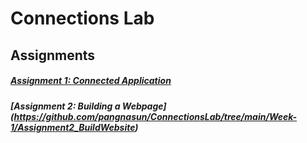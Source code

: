 # Connections Lab

## Assignments

##### [Assignment 1: Connected Application](https://github.com/pangnasun/ConnectionsLab/tree/main/Week-1)
##### [Assignment 2: Building a Webpage] (https://github.com/pangnasun/ConnectionsLab/tree/main/Week-1/Assignment2_BuildWebsite)
